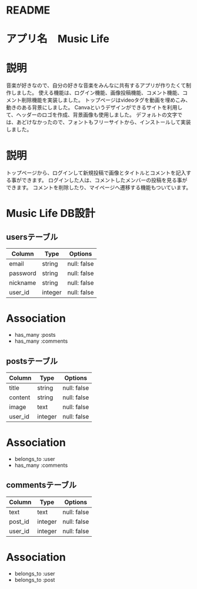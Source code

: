 # README

# アプリ名　Music Life

# 説明

音楽が好きなので、自分の好きな音楽をみんなに共有するアプリが作りたくて制作しました。
使える機能は、ログイン機能、画像投稿機能、コメント機能、コメント削除機能を実装しました。
トップページはvideoタグを動画を埋めこみ、動きのある背景にしました。
Canvaというデザインができるサイトを利用して、ヘッダーのロゴを作成、背景画像も使用しました。
デフォルトの文字では、あどけなかったので、フォントもフリーサイトから、インストールして実装しました。

# 説明
トップページから、ログインして新規投稿で画像とタイトルとコメントを記入する事ができます。
ログインした人は、コメントしたメンバーの投稿を見る事ができます。
コメントを削除したり、マイページへ遷移する機能もついています。

# Music Life DB設計

## usersテーブル

|Column|Type|Options|
|------|----|-------|
|email|string|null: false|
|password|string|null: false|
|nickname|string|null: false|
|user_id|integer|null: false|

# Association
- has_many :posts
- has_many :comments

## postsテーブル

|Column|Type|Options|
|------|----|-------|
|title|string|null: false|
|content|string|null: false|
|image|text|null: false|
|user_id|integer|null: false|

# Association
- belongs_to :user
- has_many :comments

## commentsテーブル

|Column|Type|Options|
|------|----|-------|
|text|text|null: false|
|post_id|integer|null: false|
|user_id|integer|null: false|

# Association
- belongs_to :user
- belongs_to :post

